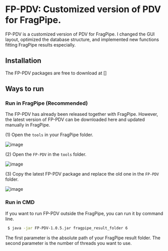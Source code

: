 # FP-PDV: Customized version of PDV for FragPipe.

FP-PDV is a customized version of PDV for FragPipe. I changed the GUI layout, optimized the database structure, and implemented new functions fitting FragPipe results especially.

## Installation

The FP-PDV packages are free to download at []

## Ways to run

### Run in FragPipe (Recommended)

The FP-PDV has already been released together with FragPipe. However, the latest version of FP-PDV can be downloaded here and updated manually in FragPipe.

(1) Open the `tools` in your FragPipe folder.

![image](https://user-images.githubusercontent.com/29800230/207643028-fe38991c-8f5b-42ac-8887-c15375654ab5.png)

(2) Open the `FP-PDV` in the `tools` folder.

![image](https://user-images.githubusercontent.com/29800230/207643466-f46ac4ce-539a-4776-b541-7f08c4a2ed9f.png)

(3) Copy the latest FP-PDV package and replace the old one in the `FP-PDV` folder.

![image](https://user-images.githubusercontent.com/29800230/207643850-8514ac00-ca6c-4173-80eb-b829798fc49d.png)

### Run in CMD

If you want to run FP-PDV outside the FragPipe, you can run it by command line.

```sh
 $ java -jar FP-PDV-1.0.5.jar fragpipe_result_folder 6
```

The first parameter is the absolute path of your FragPipe result folder. The second parameter is the number of threads you want to use.
